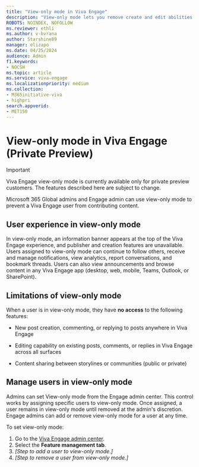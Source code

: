 ```yaml
---
title: "View-only mode in Viva Engage"
description: "View-only mode lets you remove create and edit abilities from specific Viva Engage users as needed."
ROBOTS: NOINDEX, NOFOLLOW
ms.reviewer: ethli
ms.author: v-bvrana
author: Starshine89
manager: elizapo
ms.date: 04/25/2024
audience: Admin
f1.keywords:
- NOCSH
ms.topic: article
ms.service: viva-engage
ms.localizationpriority: medium
ms.collection:  
- M365initiative-viva
- highpri
search.appverid:
- MET150
---
```


# View-only mode in Viva Engage (Private Preview)

>[!IMPORTANT]
>Viva Engage view-only mode is currently available only for private preview customers.  The features described here are subject to change.

Microsoft 365 Global admins and Engage admin can use view-only mode to prevent a Viva Engage user from contributing content.

## User experience in view-only mode

In view-only mode, an information banner appears at the top of the Viva Engage experience, and publisher and creation features are unavailable. Users assigned to view-only mode can continue to follow others, receive and manage notifications, view analytics, report conversations, and bookmark threads. Users can also view announcements and browse content in any Viva Engage app (desktop, web, mobile, Teams, Outlook, or SharePoint).

## Limitations of view-only mode

When a user is in view-only mode, they have **no access** to the following features:

- New post creation, commenting, or replying to posts anywhere in Viva Engage

- Editing capability on existing posts, comments, or replies in Viva Engage across all surfaces

- Content sharing between storylines or communities (public or private)

## Manage users in view-only mode

Admins can set View-only mode from the Engage admin center. This control works by assigning specific users to view-only mode. Once assigned, a user remains in view-only mode until removed at the admin's discretion. Engage admins can add or remove view-only mode for a user at any time.

To set view-only mode:

1. Go to the [Viva Engage admin center](/viva/engage/eac-as-access-eac).
1. Select the **Feature management tab**.
1. _[Step to add a user to view-only mode.]_
1. _[Step to remove a user from view-only mode.]_
